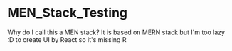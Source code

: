 # MEN_Stack_Testing
Why do I call this a MEN stack? It is based on MERN stack but I'm too lazy :D to create UI by React so it's missing R
